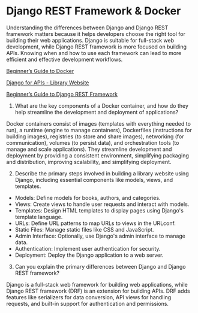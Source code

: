 # Django REST Framework & Docker

Understanding the differences between Django and Django REST framework matters because it helps developers choose the right tool for building their web applications. Django is suitable for full-stack web development, while Django REST framework is more focused on building APIs. Knowing when and how to use each framework can lead to more efficient and effective development workflows.

[Beginner’s Guide to Docker](https://wsvincent.com/beginners-guide-to-docker/)

[Django for APIs - Library Website](https://djangoforapis.com/library-website-and-api/)

[Beginner’s Guide to Django REST Framework](https://learndjango.com/tutorials/official-django-rest-framework-tutorial-beginners)

1. What are the key components of a Docker container, and how do they help streamline the development and deployment of applications? 

Docker containers consist of images (templates with everything needed to run),
 a runtime (engine to manage containers), Dockerfiles (instructions for building images), registries (to store and share images), networking (for communication), volumes (to persist data), and orchestration tools (to manage and scale applications). They streamline development and deployment by providing a consistent environment, simplifying packaging and distribution, improving scalability, and simplifying deployment.

2. Describe the primary steps involved in building a library website using Django, including essential components like models, views, and templates.

* Models: Define models for books, authors, and categories.
* Views: Create views to handle user requests and interact with models.
* Templates: Design HTML templates to display pages using Django's template language.
* URLs: Define URL patterns to map URLs to views in the URLconf.
* Static Files: Manage static files like CSS and JavaScript.
* Admin Interface: Optionally, use Django's admin interface to manage data.
* Authentication: Implement user authentication for security.
* Deployment: Deploy the Django application to a web server.

3. Can you explain the primary differences between Django and Django REST framework?

Django is a full-stack web framework for building web applications, while Django REST framework (DRF) is an extension for building APIs. DRF adds features like serializers for data conversion, API views for handling requests, and built-in support for authentication and permissions.